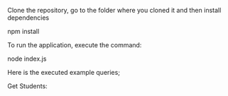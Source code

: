 Clone the repository, go to the folder where you cloned it and then install dependencies

npm install

To run the application, execute the command: 

node index.js

Here is the executed example queries;

Get Students:

